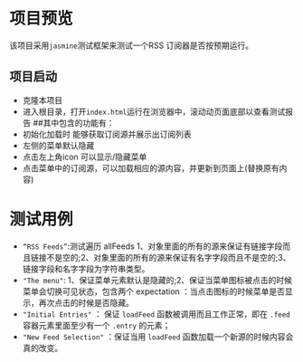 # 项目预览
该项目采用`jasmine`测试框架来测试一个RSS 订阅器是否按预期运行。 
## 项目启动
- 克隆本项目
- 进入根目录，打开`index.html`运行在浏览器中，滚动动页面底部以查看测试报告
##其中包含的功能有：
- 初始化加载时 能够获取订阅源并展示出订阅列表
- 左侧的菜单默认隐藏
- 点击左上角icon 可以显示/隐藏菜单
- 点击菜单中的订阅源，可以加载相应的源内容，并更新到页面上(替换原有内容)

# 测试用例
- `“RSS Feeds”`:测试遍历 allFeeds 1、对象里面的所有的源来保证有链接字段而且链接不是空的;2、对象里面的所有的源来保证有名字字段而且不是空的;3、链接字段和名字字段为字符串类型。
- `"The menu"`: 1、保证菜单元素默认是隐藏的;2、保证当菜单图标被点击的时候菜单会切换可见状态，包含两个 expectation ：当点击图标的时候菜单是否显示，再次点击的时候是否隐藏。
- `"Initial Entries"` ：
保证 `loadFeed` 函数被调用而且工作正常，即在 `.feed` 容器元素里面至少有一个 `.entry` 的元素；
- `"New Feed Selection"` ：保证当用 `loadFeed` 函数加载一个新源的时候内容会真的改变。
